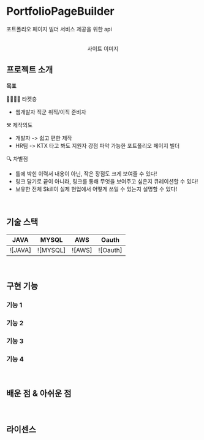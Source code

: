# PortfolioPageBuilder
포트폴리오 페이지 빌더 서비스 제공을 위한 api

<p align="center">
  <br>
<!--   <img src="./images/common/logo-sample.jpeg"> -->
  사이트 이미지 
  <br>
</p>

## 프로젝트 소개

<p align="justify">
  
**목표**
  
👨‍👩‍👦‍👦 타켓층
- 웹개발자 직군 취직/이직 준비자

⚒ 제작의도
- 개발자 -> 쉽고 편한 제작 
- HR팀 -> KTX 타고 봐도 지원자 강점 파악 가능한 포트폴리오 페이지 빌더
  
🔍 차별점
- 틀에 박힌 이력서 내용이 아닌, 작은 장점도 크게 보여줄 수 있다!
- 링크 달기로 끝이 아니라, 링크를 통해 무엇을 보여주고 싶은지 큐레이션할 수 있다!
- 보유한 전체 Skill이 실제 현업에서 어떻게 쓰일 수 있는지 설명할 수 있다!

</p>

<p align="center">
</p>

<br>

## 기술 스택

| JAVA | MYSQL |  AWS   |  Oauth   |
| :--------: | :--------: | :------: | :-----: |
|   ![JAVA]    |   ![MYSQL]    | ![AWS] | ![Oauth] |

<br>

## 구현 기능

### 기능 1

### 기능 2

### 기능 3

### 기능 4

<br>

## 배운 점 & 아쉬운 점

<p align="justify">

</p>

<br>

## 라이센스


<!-- Stack Icon Refernces -->

[js]: /images/stack/javascript.svg
[ts]: /images/stack/typescript.svg
[react]: /images/stack/react.svg
[node]: /images/stack/node.svg
